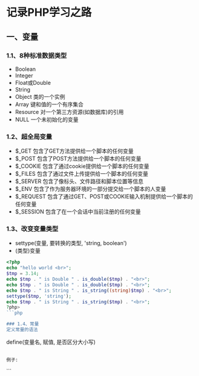 # 记录PHP学习之路
## 一、变量
### 1.1、8种标准数据类型
* Boolean
* Integer
* Float或Double
* String
* Object 类的一个实例
* Array 键和值的一个有序集合
* Resource 对一个第三方资源(如数据库)的引用
* NULL 一个未初始化的变量

### 1.2、超全局变量
* $_GET 包含了GET方法提供给一个脚本的任何变量
* $_POST 包含了POST方法提供给一个脚本的任何变量
* $_COOKIE 包含了通过cookie提供给一个脚本的任何变量
* $_FILES 包含了通过文件上传提供给一个脚本的任何变量
* $_SERVER 包含了像标头、文件路径和脚本位置等信息
* $_ENV 包含了作为服务器环境的一部分提交给一个脚本的人变量
* $_REQUEST 包含了通过GET、POST或COOKIE输入机制提供给一个脚本的任何变量
* $_SESSION 包含了在一个会话中当前注册的任何变量

### 1.3、改变变量类型
* settype(变量, 要转换的类型, 'string, boolean')
* (类型)变量

```php
<?php
echo "hello world <br>";
$tmp = 3.14;
echo $tmp . " is Double " . is_double($tmp) . "<br>";
echo $tmp . " is Double " . is_double($tmp) . "<br>";
echo $tmp . " is String " . is_string((string)$tmp) . "<br>";
settype($tmp, 'string');
echo $tmp . " is String " . is_string($tmp) . "<br>";
?php>
```php

### 1.4、常量
定义常量的语法

```
define(变量名, 赋值, 是否区分大小写)
```

例子:

```
<?php
define("THE_YEAR", 2018);
echo THE_YEAR;

define("THE_YEAR_1", 2018, true);
echo the_year_1;
?php>
```